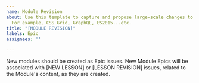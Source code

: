 ```yaml
---
name: Module Revision
about: Use this template to capture and propose large-scale changes to existing modules.
  For example, CSS Grid, GraphQL, ES2015...etc.
title: "[MODULE REVISION]"
labels: Epic
assignees: ''

---
```


New modules should be created as Epic issues. New Module Epics will be associated with 
[NEW LESSON] or [LESSON REVISION] issues, related to the Module's content, as they are created.
